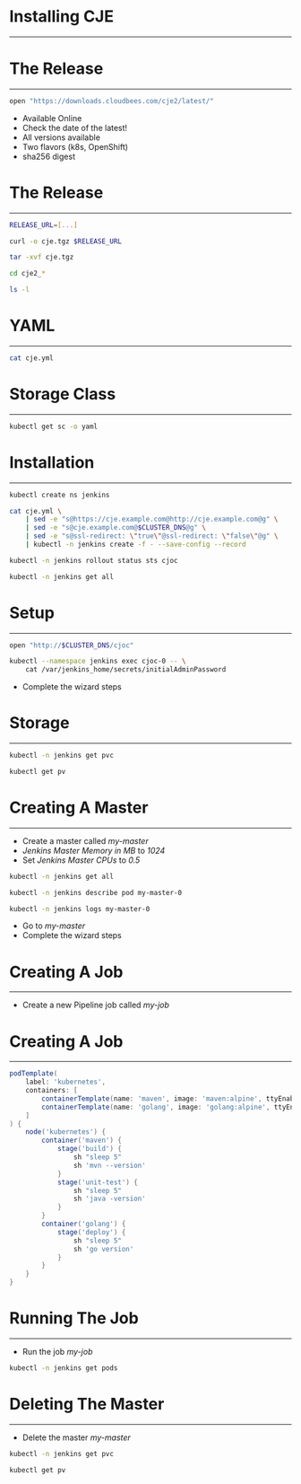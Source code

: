 <!-- .slide: data-background="../img/background/setup.jpeg" -->
# Installing CJE

---


# The Release

---

```bash
open "https://downloads.cloudbees.com/cje2/latest/"
```

* Available Online
* Check the date of the latest!
* All versions available
* Two flavors (k8s, OpenShift)
* sha256 digest


# The Release

---

```bash
RELEASE_URL=[...]

curl -o cje.tgz $RELEASE_URL

tar -xvf cje.tgz

cd cje2_*

ls -l
```


# YAML

---

```bash
cat cje.yml
```


# Storage Class

---

```bash
kubectl get sc -o yaml
```


# Installation

---

```bash
kubectl create ns jenkins

cat cje.yml \
    | sed -e "s@https://cje.example.com@http://cje.example.com@g" \
    | sed -e "s@cje.example.com@$CLUSTER_DNS@g" \
    | sed -e "s@ssl-redirect: \"true\"@ssl-redirect: \"false\"@g" \
    | kubectl -n jenkins create -f - --save-config --record

kubectl -n jenkins rollout status sts cjoc

kubectl -n jenkins get all
```


# Setup

---

```bash
open "http://$CLUSTER_DNS/cjoc"

kubectl --namespace jenkins exec cjoc-0 -- \
    cat /var/jenkins_home/secrets/initialAdminPassword
```

* Complete the wizard steps


# Storage

---

```bash
kubectl -n jenkins get pvc

kubectl get pv
```


# Creating A Master

---

* Create a master called *my-master*
* *Jenkins Master Memory in MB* to *1024*
* Set *Jenkins Master CPUs* to *0.5*

```bash
kubectl -n jenkins get all

kubectl -n jenkins describe pod my-master-0

kubectl -n jenkins logs my-master-0
```

* Go to *my-master*
* Complete the wizard steps


# Creating A Job

---

* Create a new Pipeline job called *my-job*


# Creating A Job

---

```groovy
podTemplate(
    label: 'kubernetes',
    containers: [
        containerTemplate(name: 'maven', image: 'maven:alpine', ttyEnabled: true, command: 'cat'),
        containerTemplate(name: 'golang', image: 'golang:alpine', ttyEnabled: true, command: 'cat')
    ]
) {
    node('kubernetes') {
        container('maven') {
            stage('build') {
                sh "sleep 5"
                sh 'mvn --version'
            }
            stage('unit-test') {
                sh "sleep 5"
                sh 'java -version'
            }
        }
        container('golang') {
            stage('deploy') {
                sh "sleep 5"
                sh 'go version'
            }
        }
    }
}
```


# Running The Job

---

* Run the job *my-job*

```bash
kubectl -n jenkins get pods
```


# Deleting The Master

---

*  Delete the master *my-master*

```bash
kubectl -n jenkins get pvc

kubectl get pv
```
